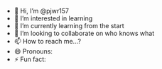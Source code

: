 - 👋 Hi, I’m @pjwr157
- 👀 I’m interested in learning
- 🌱 I’m currently learning from the start
- 💞️ I’m looking to collaborate on who knows what
- 📫 How to reach me...?
- 😄 Pronouns: 
- ⚡ Fun fact: 

<!---
pjwr157/pjwr157 is a ✨ special ✨ repository because its `README.md` (this file) appears on your GitHub profile.
You can click the Preview link to take a look at your changes.
--->
